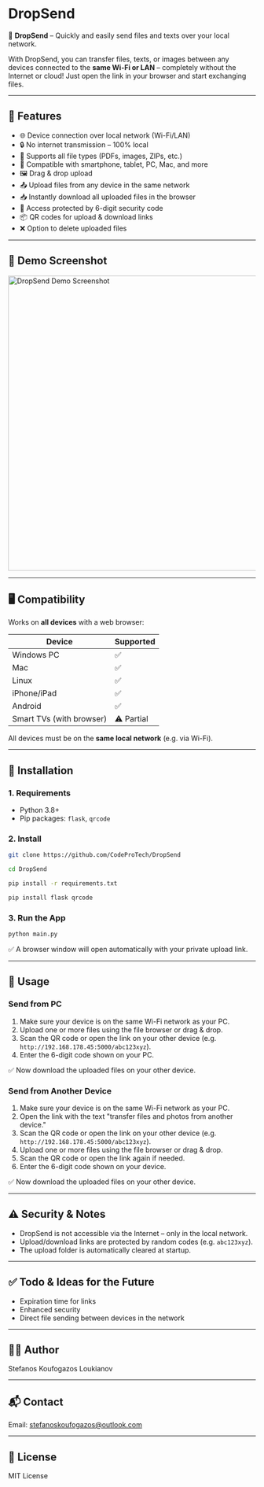 # DropSend

📡 **DropSend** – Quickly and easily send files and texts over your local network.

With DropSend, you can transfer files, texts, or images between any devices connected to the **same Wi-Fi or LAN** – completely without the Internet or cloud! Just open the link in your browser and start exchanging files.

---

## 🚀 Features

* 🌐 Device connection over local network (Wi-Fi/LAN)
* 🔒 No internet transmission – 100% local
* 📁 Supports all file types (PDFs, images, ZIPs, etc.)
* 📲 Compatible with smartphone, tablet, PC, Mac, and more
* 🖼️ Drag & drop upload
* 📤 Upload files from any device in the same network
* 📥 Instantly download all uploaded files in the browser
* 🔐 Access protected by 6-digit security code
* 📦 QR codes for upload & download links
* ❌ Option to delete uploaded files

---

## 📸 Demo Screenshot

<img src="https://github.com/user-attachments/assets/a4a52509-9091-4b00-aa22-7999c3a52bf4" alt="DropSend Demo Screenshot" width="600" />

---


## 🖥️ Compatibility

Works on **all devices** with a web browser:

| Device                   | Supported  |
| ------------------------ | ---------- |
| Windows PC               | ✅          |
| Mac                      | ✅          |
| Linux                    | ✅          |
| iPhone/iPad              | ✅          |
| Android                  | ✅          |
| Smart TVs (with browser) | ⚠️ Partial |

All devices must be on the **same local network** (e.g. via Wi-Fi).

---

## 🧩 Installation

### 1. Requirements

* Python 3.8+
* Pip packages: `flask`, `qrcode`

### 2. Install

```bash
git clone https://github.com/CodeProTech/DropSend
```

```bash
cd DropSend
```

```bash
pip install -r requirements.txt
```

```bash
pip install flask qrcode
```

### 3. Run the App

```bash
python main.py
```

✅ A browser window will open automatically with your private upload link.

---

## 📱 Usage

### Send from PC

1. Make sure your device is on the same Wi-Fi network as your PC.
2. Upload one or more files using the file browser or drag & drop.
3. Scan the QR code or open the link on your other device (e.g. `http://192.168.178.45:5000/abc123xyz`).
4. Enter the 6-digit code shown on your PC.

✅ Now download the uploaded files on your other device.

### Send from Another Device

1. Make sure your device is on the same Wi-Fi network as your PC.
2. Open the link with the text "transfer files and photos from another device."
3. Scan the QR code or open the link on your other device (e.g. `http://192.168.178.45:5000/abc123xyz`).
4. Upload one or more files using the file browser or drag & drop.
5. Scan the QR code or open the link again if needed.
6. Enter the 6-digit code shown on your device.

✅ Now download the uploaded files on your other device.

---

## ⚠️ Security & Notes

* DropSend is not accessible via the Internet – only in the local network.
* Upload/download links are protected by random codes (e.g. `abc123xyz`).
* The upload folder is automatically cleared at startup.

---

## ✅ Todo & Ideas for the Future

* Expiration time for links
* Enhanced security
* Direct file sending between devices in the network

---

## 👨‍💻 Author

Stefanos Koufogazos Loukianov

---

## 📬 Contact

Email: [stefanoskoufogazos@outlook.com](mailto:stefanoskoufogazos@outlook.com)

---

## 📝 License

MIT License
